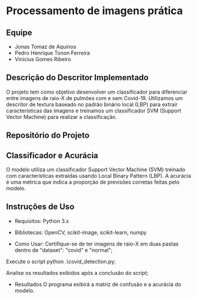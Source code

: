 # Processamento de imagens prática

## Equipe
- Jonas Tomaz de Aquinos
- Pedro Henrique Tonon Ferreira
- Vinícius Gomes Ribeiro

## Descrição do Descritor Implementado
O projeto tem como objetivo desenvolver um classificador para diferenciar entre imagens de raio-X de pulmões com e sem Covid-19. Utilizamos um descritor de textura baseado no padrão binário local (LBP) para extrair características das imagens e treinamos um classificador SVM (Support Vector Machine) para realizar a classificação.

## Repositório do Projeto

## Classificador e Acurácia
O modelo utiliza um classificador Support Vector Machine (SVM) treinado com características extraídas usando Local Binary Pattern (LBP).
A acurácia é uma métrica que indica a proporção de previsões corretas feitas pelo modelo.

## Instruções de Uso
- Requisitos:
Python 3.x

- Bibliotecas: OpenCV, scikit-image, scikit-learn, numpy
- Como Usar:
Certifique-se de ter imagens de raio-X em duas pastas dentro de "dataset": "covid" e "normal";

Execute o script python .\covid_detection.py;

Analise os resultados exibidos após a conclusão do script;

- Resultados
O programa exibirá a matriz de confusão e a acurácia do modelo.
